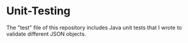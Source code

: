 # Unit-Testing
The "test" file of this repository includes Java unit tests that I wrote to validate different JSON objects.
